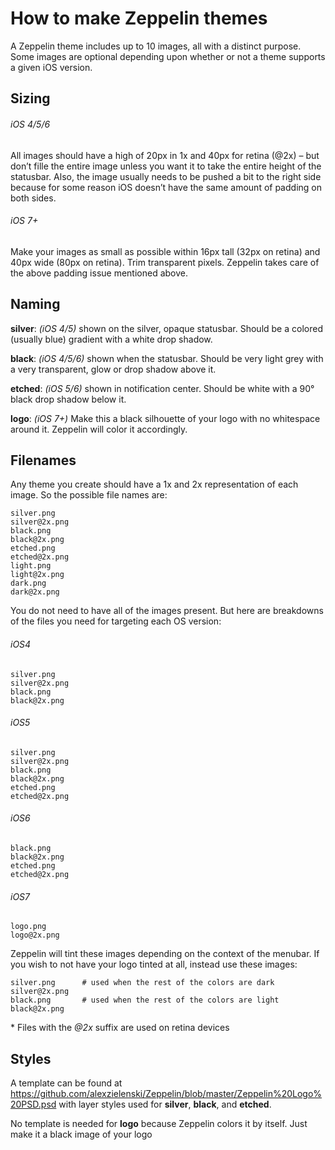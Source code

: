 # How to make Zeppelin themes


A Zeppelin theme includes up to 10 images, all with a distinct purpose. Some images are optional depending upon whether or not a theme supports a given iOS version.

## Sizing

###### iOS 4/5/6
All images should have a high of 20px in 1x and 40px for retina (@2x) – but don’t fille the entire image unless you want it to take the entire height of the statusbar. Also, the image usually needs to be pushed a bit to the right side because for some reason iOS doesn’t have the same amount of padding on both sides.

###### iOS 7+
Make your images as small as possible within 16px tall (32px on retina) and 40px wide (80px on retina). Trim transparent pixels. Zeppelin takes care of the above padding issue mentioned above.

## Naming

**silver**: *(iOS 4/5)* shown on the silver, opaque statusbar. Should be a colored (usually blue) gradient with a white drop shadow.

**black**: *(iOS 4/5/6)* shown when the statusbar. Should be very light grey with a very transparent, glow or drop shadow above it.

**etched**: *(iOS 5/6)* shown in notification center. Should be white with a 90° black drop shadow below it.

**logo**: *(iOS 7+)* Make this a black silhouette of your logo with no whitespace around it. Zeppelin will color it accordingly.

## Filenames

Any theme you create should have a 1x and 2x representation of each image. So the possible file names are:

	silver.png
	silver@2x.png
	black.png
	black@2x.png
	etched.png
	etched@2x.png
	light.png
	light@2x.png
	dark.png
	dark@2x.png

You do not need to have all of the images present. But here are breakdowns of the files you need for targeting each OS version:

###### iOS4

	silver.png
	silver@2x.png
	black.png
	black@2x.png

###### iOS5

	silver.png
	silver@2x.png
	black.png
	black@2x.png
	etched.png
	etched@2x.png

###### iOS6

	black.png
	black@2x.png
	etched.png
	etched@2x.png

###### iOS7

	logo.png
	logo@2x.png
	
Zeppelin will tint these images depending on the context of the menubar. If you wish to not have your logo tinted at all, instead use these images:

	silver.png      # used when the rest of the colors are dark
	silver@2x.png
	black.png       # used when the rest of the colors are light
	black@2x.png
	
\* Files with the *@2x* suffix are used on retina devices
## Styles

A template can be found at https://github.com/alexzielenski/Zeppelin/blob/master/Zeppelin%20Logo%20PSD.psd with layer styles used for **silver**, **black**, and **etched**.

No template is needed for **logo** because Zeppelin colors it by itself. Just make it a black image of your logo

